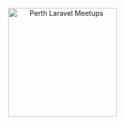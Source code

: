 <p align="center">
  <a href="https://laravelperth.au" target="_blank">
    <picture>
      <source media="(prefers-color-scheme: dark)" srcset="https://raw.githubusercontent.com/laravelperth/perth-laravel-meetups/HEAD/.github/logo-dark.svg">
      <source media="(prefers-color-scheme: light)" srcset="https://raw.githubusercontent.com/laravelperth/perth-laravel-meetups/HEAD/.github/logo-light.svg">
      <img alt="Perth Laravel Meetups" src="https://raw.githubusercontent.com/laravelperth/perth-laravel-meetups/HEAD/.github/logo-dark.svg" width="220" style="max-width: 100%;">
    </picture>
  </a>
</p>
